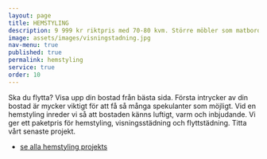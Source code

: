 ```yaml
---
layout: page
title: HEMSTYLING
description: 9 999 kr riktpris med 70-80 kvm. Större möbler som matbordset, soffa och sängar förväntas finnas på plats
image: assets/images/visningstadning.jpg
nav-menu: true
published: true
permalink: hemstyling
service: true
order: 10
---
```


<section id="three">
	<div class="inner">
	        <p>Ska du flytta? Visa upp din bostad från bästa sida. Första intrycker av din bostad är mycker viktigt för att få så många spekulanter som möjligt. Vid en hemstyling inreder vi så att bostaden känns luftigt, varm och inbjudande. Vi ger ett paketpris för hemstyling, visningsstädning och flyttstädning. Titta vårt senaste projekt.</p>
		<ul class="actions">
                  <li><a href="se-alla-projekts" class="button next">se alla hemstyling projekts</a></li>
                </ul>
	</div>
</section>
